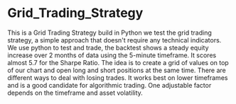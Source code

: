 # Grid_Trading_Strategy
This is a Grid Trading Strategy build in Python
we test the grid trading strategy, a simple approach that doesn't require any technical indicators. 
We use python to test and trade, the backtest shows a steady equity increase over 2 months of data using the 5-minute timeframe. 
It scores almost 5.7 for the Sharpe Ratio. 
The idea is to create a grid of values on top of our chart and open long and short positions at the same time. 
There are different ways to deal with losing trades. It works best on lower timeframes and is a good candidate for algorithmic trading. 
One adjustable factor depends on the timeframe and asset volatility.
